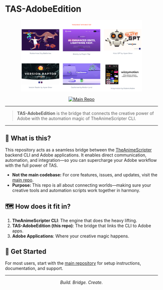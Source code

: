 # TAS-AdobeEdition

<p align="center">
  <img src="built-with-bolt-cep.png" alt="TAS-AdobeEdition Logo" width="400"/>
</p>

<p align="center">
  <a href="https://github.com/NevermindNilas/TheAnimeScripter"><img src="https://img.shields.io/badge/Main%20Repo-TheAnimeScripter-blue?style=for-the-badge" alt="Main Repo"/></a>
</p>

---

> **TAS-AdobeEdition** is the bridge that connects the creative power of Adobe with the automation magic of TheAnimeScripter CLI.

---

## 🌉 What is this?

This repository acts as a seamless bridge between the [TheAnimeScripter](https://github.com/NevermindNilas/TheAnimeScripter) backend CLI and Adobe applications. It enables direct communication, automation, and integration—so you can supercharge your Adobe workflow with the full power of TAS.

- **Not the main codebase:** For core features, issues, and updates, visit the [main repo](https://github.com/NevermindNilas/TheAnimeScripter).
- **Purpose:** This repo is all about connecting worlds—making sure your creative tools and automation scripts work together in harmony.

## 🗺️ How does it fit in?

1. **TheAnimeScripter CLI**: The engine that does the heavy lifting.
2. **TAS-AdobeEdition (this repo)**: The bridge that links the CLI to Adobe apps.
3. **Adobe Applications**: Where your creative magic happens.

## 🚀 Get Started

For most users, start with the [main repository](https://github.com/NevermindNilas/TheAnimeScripter) for setup instructions, documentation, and support.

---

<p align="center">
  <em>Build. Bridge. Create.</em>
</p>
